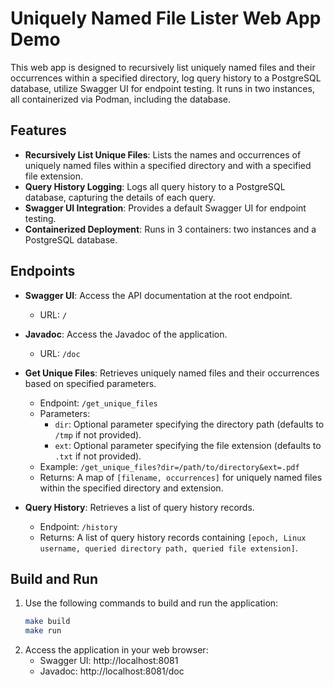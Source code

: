 # Uniquely Named File Lister Web App Demo

This web app is designed to recursively list uniquely named files and their occurrences within a specified directory, log query history to a PostgreSQL database, utilize Swagger UI for endpoint testing. It runs in two instances, all containerized via Podman, including the database.

## Features

- **Recursively List Unique Files**: Lists the names and occurrences of uniquely named files within a specified directory and with a specified file extension.
- **Query History Logging**: Logs all query history to a PostgreSQL database, capturing the details of each query.
- **Swagger UI Integration**: Provides a default Swagger UI for endpoint testing.
- **Containerized Deployment**: Runs in 3 containers: two instances and a PostgreSQL database.

## Endpoints

- **Swagger UI**: Access the API documentation at the root endpoint.
  - URL: `/`

- **Javadoc**: Access the Javadoc of the application.
  - URL: `/doc`

- **Get Unique Files**: Retrieves uniquely named files and their occurrences based on specified parameters.
  - Endpoint: `/get_unique_files`
  - Parameters:
    - `dir`: Optional parameter specifying the directory path (defaults to `/tmp` if not provided).
    - `ext`: Optional parameter specifying the file extension (defaults to `.txt` if not provided).
  - Example: `/get_unique_files?dir=/path/to/directory&ext=.pdf`
  - Returns: A map of `[filename, occurrences]` for uniquely named files within the specified directory and extension.

- **Query History**: Retrieves a list of query history records.
  - Endpoint: `/history`
  - Returns: A list of query history records containing `[epoch, Linux username, queried directory path, queried file extension]`.

## Build and Run

1. Use the following commands to build and run the application:
   ```bash
   make build
   make run
   ```
2. Access the application in your web browser:
   - Swagger UI: http://localhost:8081
   - Javadoc: http://localhost:8081/doc